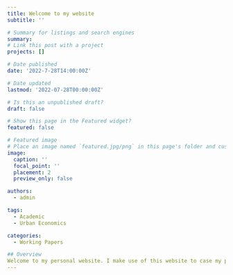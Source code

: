 ```yaml
---
title: Welcome to my website
subtitle: ''

# Summary for listings and search engines
summary:
# Link this post with a project
projects: []

# Date published
date: '2022-7-28T14:00:00Z'

# Date updated
lastmod: '2022-07-28T00:00:00Z'

# Is this an unpublished draft?
draft: false

# Show this page in the Featured widget?
featured: false

# Featured image
# Place an image named `featured.jpg/png` in this page's folder and customize its options here.
image:
  caption: ''
  focal_point: ''
  placement: 2
  preview_only: false

authors:
  - admin

tags:
  - Academic
  - Urban Economics

categories:
  - Working Papers

## Overview
Welcome to my personal website. I make use of this website to case my projects.
---
```

